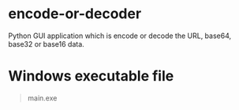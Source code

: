 # encode-or-decoder
Python GUI application which is encode or decode the URL, base64, base32 or base16 data.


# Windows executable file
> main.exe
